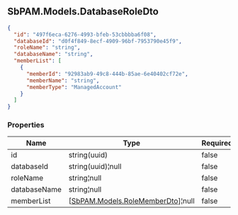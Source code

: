 
<h2 id="tocS_SbPAM.Models.DatabaseRoleDto">SbPAM.Models.DatabaseRoleDto</h2>

<a id="schemasbpam.models.databaseroledto"></a>
<a id="schema_SbPAM.Models.DatabaseRoleDto"></a>
<a id="tocSsbpam.models.databaseroledto"></a>
<a id="tocssbpam.models.databaseroledto"></a>

```json
{
  "id": "497f6eca-6276-4993-bfeb-53cbbbba6f08",
  "databaseId": "d0f4f849-8ecf-4909-96bf-7953790e45f9",
  "roleName": "string",
  "databaseName": "string",
  "memberList": [
    {
      "memberId": "92983ab9-49c8-444b-85ae-6e40402cf72e",
      "memberName": "string",
      "memberType": "ManagedAccount"
    }
  ]
}

```

### Properties

|Name|Type|Required|Restrictions|Description|
|---|---|---|---|---|
|id|string(uuid)|false|none|none|
|databaseId|string(uuid)¦null|false|none|none|
|roleName|string¦null|false|none|none|
|databaseName|string¦null|false|none|none|
|memberList|[[SbPAM.Models.RoleMemberDto](../Models/sbpam.models.rolememberdto.md)]¦null|false|none|none|


